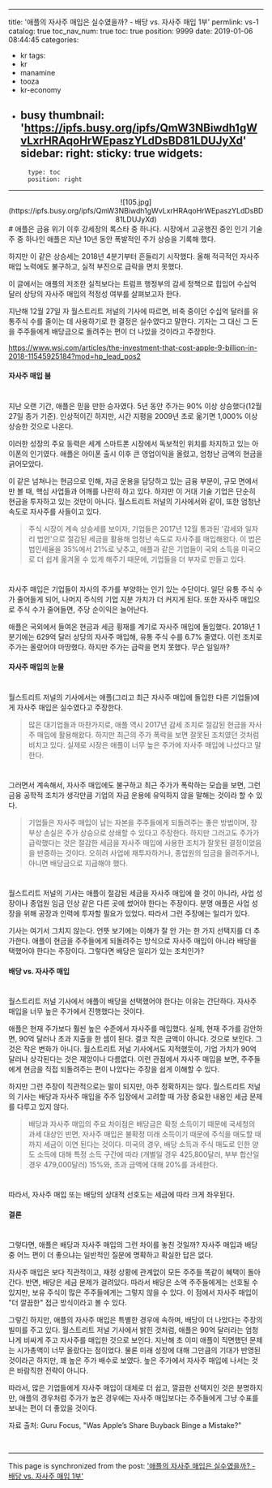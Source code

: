 
---
title: '애플의 자사주 매입은 실수였을까? - 배당 vs. 자사주 매입 1부'
permlink: vs-1
catalog: true
toc_nav_num: true
toc: true
position: 9999
date: 2019-01-06 08:44:45
categories:
- kr
tags:
- kr
- manamine
- tooza
- kr-economy
- busy
thumbnail: 'https://ipfs.busy.org/ipfs/QmW3NBiwdh1gWvLxrHRAqoHrWEpaszYLdDsBD81LDUJyXd'
sidebar:
    right:
        sticky: true
widgets:
    -
        type: toc
        position: right
---


<center>
![105.jpg](https://ipfs.busy.org/ipfs/QmW3NBiwdh1gWvLxrHRAqoHrWEpaszYLdDsBD81LDUJyXd)
</center>
#
애플은 금융 위기 이후 강세장의 록스타 중 하나다. 시장에서 고공행진 중인 인기 기술주 중 하나인 애플은 지난 10년 동안 폭발적인 주가 상승을 기록해 했다.

하지만 이 같은 상승세는 2018년 4분기부터 흔들리기 시작했다. 올해 적극적인 자사주 매입 노력에도 불구하고, 실적 부진으로 급락을 면치 못했다.

이 글에서는 애플의 저조한 실적보다는 트럼프 행정부의 감세 정책으로 힙입어 수십억 달러 상당의 자사주 매입의 적정성 여부를 살펴보고자 한다. 

지난해 12월 27일 자 월스트리트 저널의 기사에 따르면, 비축 중이던 수십억 달러를 유통주식 수를 줄이는 데 사용하기로 한 결정은 실수였다고 말한다. 기자는 그 대신 그 돈을 주주들에게 배당금으로 돌려주는 편이 더 나았을 것이라고 주장한다.

https://www.wsj.com/articles/the-investment-that-cost-apple-9-billion-in-2018-11545925184?mod=hp_lead_pos2

#### 자사주 매입 붐
#
​지난 오랜 기간, 애플은 믿을 만한 승자였다. 5년 동안 주가는 90% 이상 상승했다(12월 27일 종가 기준). 인상적이긴 하지만, 시간 지평을 2009년 초로 옮기면 1,000% 이상 상승한 것으로 나온다.

이러한 성장의 주요 동력은 세계 스마트폰 시장에서 독보적인 위치를 차지하고 있는 아이폰의 인기였다. 애플은 아이폰 출시 이후 큰 영업이익을 올렸고, 엄청난 금액의 현금을 긁어모았다.

​이 같은 넘쳐나는 현금으로 인해, 자금 운용을 담당하고 있는 금융 부문이, 규모 면에서만 볼 때, 핵심 사업들과 어깨를 나란히 하고 있다. 하지만 이 거대 기술 기업은 단순히 현금을 투자하고 있는 것만이 아니다. 월스트리트 저널의 기사에서와 같이, 또한 엄청난 속도로 자사주를 사들이고 있다.

>주식 시장이 계속 상승세를 보이자, 기업들은 2017년 12월 통과된 '감세와 일자리 법안'으로 절감된 세금을 활용해 엄청난 속도로 자사주를 매입해왔다. 이 법은 법인세율을 35%에서 21%로 낮추고, 애플과 같은 기업들이 국외 소득을 미국으로 더 쉽게 옮겨올 수 있게 해주기 때문에, 기업들을 더 부자로 만들고 있다.
#
자사주 매입은 기업들이 자사의 주가를 부양하는 인기 있는 수단이다. 일단 유통 주식 수가 줄어들게 되어, 나머지 주식의 기업 지분 가치가 더 커지게 된다. 또한 자사주 매입으로 주식 수가 줄어들면, 주당 순이익은 늘어난다.

​애플은 국외에서 들여온 현금과 세금 횡재를 계기로 자사주 매입에 돌입했다. 2018년 1분기에는 629억 달러 상당의 자사주 매입해, 유통 주식 수를 6.7% 줄였다. 이런 조치로 주가는 올랐어야 마땅했다. 하지만 주가는 급락을 면치 못했다. 무슨 일일까?

#### 자사주 매입의 눈물
#
월스트리트 저널의 기사에서는 애플(그리고 최근 자사주 매입에 돌입한 다른 기업들)에게 자사주 매입은 실수였다고 주장한다.

>많은 대기업들과 마찬가지로, 애플 역시 2017년 감세 조치로 절감된 현금을 자사주 매입에 활용해왔다. 하지만 최근의 주가 폭락을 보면 잘못된 조치였던 것처럼 비치고 있다. 실제로 시장은 애플이 너무 높은 주가에 자사주 매입에 나섰다고 말한다. 
#
그러면서 계속해서, 자사주 매입에도 불구하고 최근 주가가 폭락하는 모습을 보면, 그런 금융 공학적 조치가 생각만큼 기업의 자금 운용에 유익하지 않을 말해는 것이라 할 수 있다.

>기업들은 자사주 매입이 남는 자본을 주주들에게 되돌려주는 좋은 방법이며, 장부상 손실은 주가 상승으로 상쇄할 수 있다고 주장한다. 하지만 그러고도 주가가 급락했다는 것은 절감한 세금을 자사주 매입에 사용한 조치가 잘못된 결정이었음을 반증하는 것이다. 오히려 사업에 재투자하거나, 종업원의 임금을 올려주거나, 아니면 배당금으로 지급해야 했다. 
#
월스트리트 저널의 기사는 애플이 절감된 세금을 자사주 매입에 쓸 것이 아니라, 사업 성장이나 종업원 임금 인상 같은 다른 곳에 썼어야 한다는 주장이다. 분명 애플은 사업 성장을 위해 공장과 인력에 투자할 필요가 있었다. 따라서 그런 주장에는 일리가 있다. 

기사는 여기서 그치지 않는다. 언뜻 보기에는 이해가 잘 안 가는 한 가지 선택지를 더 추가한다. 애플이 현금을 주주들에게 되돌려주는 방식으로 자사주 매입이 아니라 배당을 택했어야 한다는 주장이다. 그렇다면 배당은 일리가 있는 조치인가?

#### 배당 vs. 자사주 매입
#
월스트리트 저널 기사에서 애플이 배당을 선택했어야 한다는 이유는 간단하다. 자사주 매입을 너무 높은 주가에서 진행했다는 것이다.

​애플은 현재 주가보다 훨씬 높은 수준에서 자사주를 매입했다. 실제, 현재 주가를 감안하면, 90억 달러나 초과 지출을 한 셈이 된다. 결코 작은 금액이 아니다. 것으로 보인다. 그것은 작은 변화가 아니다. 월스트리트 저널 기사에서도 지적했듯이, 기업 가치가 90억 달러나 상각된다는 것은 재앙이나 다름없다. 이런 관점에서 자사주 매입을 보면, 주주들에게 현금을 직접 되돌려주는 편이 나았다는 주장을 쉽게 이해할 수 있다.

하지만 그런 주장이 직관적으로는 말이 되지만, 아주 정확하지는 않다. 월스트리트 저널의 기사는 배당과 자사주 매입을 주주 입장에서 고려할 때 가장 중요한 내용인 세금 문제를 다루고 있지 않다. 

>배당과 자사주 매입의 주요 차이점은 배당금은 확정 소득이기 때문에 국세청의 과세 대상인 반면, 자사주 매입은 불확정 미래 소득이기 때문에 주식을 매도할 때까지 세금이 이연 된다는 것이다. 미국의 경우, 배당 소득과 주식 매도로 인한 양도 소득에 대해 특정 소득 구간에 따라 (개별일 경우 425,800달러, 부부 합산일 경우 479,000달러) 15%와, 초과 금액에 대해 20%를 과세한다.
#
따라서, 자사주 매입 또는 배당의 상대적 선호도는 세금에 따라 크게 좌우된다. 

#### 결론
#
그렇다면, 애플은 배당과 자사주 매입의 그런 차이를 놓친 것일까? 자사주 매입과 배당 중 어느 편이 더 좋으냐는 일반적인 질문에 명확하고 확실한 답은 없다.

자사주 매입은 보다 직관적이고, 재정 상황에 관계없이 모든 주주들 똑같이 혜택이 돌아간다. 반면, 배당은 세금 문제가 걸려있다. 따라서 배당은 소액 주주들에게는 선호될 수 있지만, 보유 주식이 많은 주주들에게는 그렇지 않을 수 있다. 이 점에서 자사주 매입이 "더 깔끔한" 접근 방식이라고 볼 수 있다. 

그렇긴 하지만, 애플의 자사주 매입은 특별한 경우에 속하며, 배당이 더 나았다는 주장의 빌미를 주고 있다. 월스트리트 저널 기사에서 밝힌 것처럼, 애플은 90억 달러라는 엄청나게 비싸게 주고 자사주를 매입한 것으로 보인다. 지난해 초 이미 애플이 직면했던 문제는 시가총액이 너무 올랐다는 점이었다. 물론 미래 성장에 대해 그만큼의 기대가 반영된 것이라곤 하지만, 꽤 높은 주가 배수로 보였다. 높은 주가에서 자사주 매입에 나서는 것은 바람직한 전략이 아니다.

따라서, 많은 기업들에게 자사주 매입이 대체로 더 쉽고, 깔끔한 선택지인 것은 분명하지만, 애플의 경우처럼 주가가 높은 경우에는 자사주 매입보다는 주주들에게 그냥 수표를 보내는 편이 더 좋았을 것이다.

자료 출처: Guru Focus, "Was Apple’s Share Buyback Binge a Mistake?"

​

- - -

This page is synchronized from the post: ['애플의 자사주 매입은 실수였을까? - 배당 vs. 자사주 매입 1부'](https://steemit.com/@pius.pius/vs-1)
